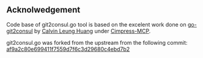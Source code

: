 ## Acknolwedgement

Code base of git2consul.go tool is based on the excelent work done on [go-git2consul](https://github.com/Cimpress-MCP/go-git2consul) by [Calvin Leung Huang](https://github.com/calvn) under [Cimpress-MCP](https://github.com/Cimpress-MCP).

git2consul.go was forked from the upstream from the following commit: [af9a2c80e699411f7559d7f6c3d29680c4ebd7b2](https://github.com/Cimpress-MCP/go-git2consul/commit/af9a2c80e699411f7559d7f6c3d29680c4ebd7b2)
